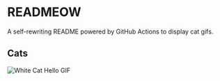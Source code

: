 # READMEOW

A self-rewriting README powered by GitHub Actions to display cat gifs.

## Cats

![White Cat Hello GIF](https://media2.giphy.com/media/v1.Y2lkPTlhY2QwMmRha2JycWNxaXIxd3JybjA1ZmxlbWI0emdiN2NjY3h3MWRqM3FpMGcyZSZlcD12MV9naWZzX3NlYXJjaCZjdD1n/vFKqnCdLPNOKc/200.gif)
